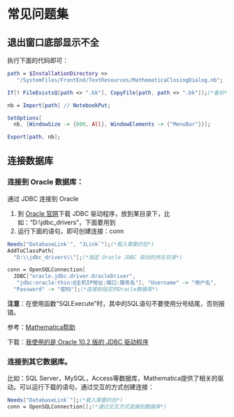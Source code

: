 # 常见问题集

## 退出窗口底部显示不全
执行下面的代码即可：
```mathematica
path = $InstallationDirectory <> 
   "/SystemFiles/FrontEnd/TextResources/MathematicaClosingDialog.nb";

If[! FileExistsQ[path <> ".bk"], CopyFile[path, path <> ".bk"]];(*备份*)

nb = Import[path] // NotebookPut;

SetOptions[
  nb, {WindowSize -> {600, All}, WindowElements -> {"MenuBar"}}];

Export[path, nb];
```

## 连接数据库
### 连接到 Oracle 数据库：

通过 JDBC 连接到 Oracle

1. 到 [Oracle 官网](http://www.oracle.com/)下载 JDBC 驱动程序，放到某目录下，比如：“D:\\jdbc_drivers”，下面要用到
2. 运行下面的语句，即可创建连接：conn

```mathematica
Needs["DatabaseLink`", "JLink`"];(*载入需要的包*)
AddToClassPath[
  "D:\\jdbc_drivers\\"];(*指定 Oracle JDBC 驱动的所在目录*)

conn = OpenSQLConnection[
  JDBC["oracle.jdbc.driver.OracleDriver", 
   "jdbc:oracle:thin:@主机IP地址:端口:服务名"], "Username" -> "用户名", 
  "Password" -> "密码"];(*连接到指定的Oracle数据库*)
```
**注意**：在使用函数“SQLExecute”时，其中的SQL语句不要使用分号结尾，否则报错。

参考：[Mathematica帮助](https://reference.wolfram.com/language/DatabaseLink/tutorial/DatabaseConnections.html#27756)

下载：[我使用的是 Oracle 10.2 版的 JDBC 驱动程序](http://pan.baidu.com/s/1o7KCOmY)



### 连接到其它数据库。

比如：SQL Server，MySQL，Access等数据库，Mathematica提供了相关的驱动。可以运行下载的语句，通过交互的方式创建连接：

```mathematica
Needs["DatabaseLink`"];(*载入需要的包*)
conn = OpenSQLConnection[];(*通过交互方式连接到数据库*)
```
